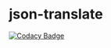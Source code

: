 # json-translate

[![Codacy Badge](https://app.codacy.com/project/badge/Coverage/b5163cb072194eed81ef110fa64c7935)](https://www.codacy.com/gh/Vindalia/json-translate/dashboard?utm_source=github.com&utm_medium=referral&utm_content=Vindalia/json-translate&utm_campaign=Badge_Coverage)

